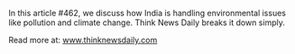In this article #462, we discuss how India is handling environmental issues like pollution and climate change. Think News Daily breaks it down simply.

Read more at: www.thinknewsdaily.com